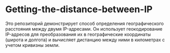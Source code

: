 # Getting-the-distance-between-IP
Это репозиторий демонстрирует способ определения географического расстояния между двумя IP-адресами. Он использует геокодирование IP-адресов для преобразования их в географические координаты (широта и долгота) и вычисляет дистанцию между ними в километрах с учетом кривизны земли.
